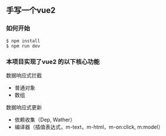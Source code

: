 ## 手写一个vue2

### 如何开始

```
$ npm install
$ npm run dev 
```

### 本项目实现了vue2 的以下核心功能

数据响应式拦截
- 普通对象
- 数组

数据响应式更新
- 依赖收集（Dep, Wather）
- 编译器（插值表达式，m-text，m-html，m-on:click, m:model）

